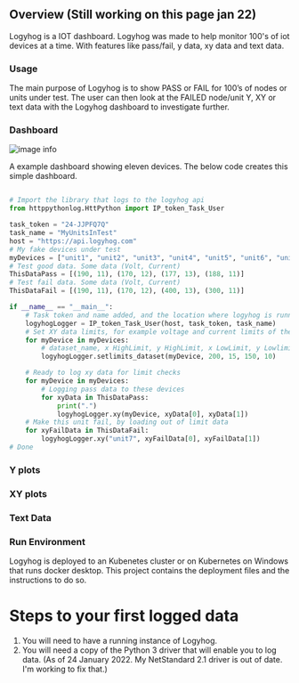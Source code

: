 ## Overview (Still working on this page jan 22)

Logyhog is a IOT dashboard. Logyhog was made to help monitor 100's of iot devices at a time. With features like pass/fail, y data, xy data and text data.

### Usage

The main purpose of Logyhog is to show PASS or FAIL for 100’s of nodes or units under test.
The user can then look at the FAILED node/unit Y, XY or text data with the Logyhog dashboard to investigate further.

### Dashboard

![image info](../images/sets_one_fail.jpg)

A example dashboard showing eleven devices. The below code creates this simple dashboard.

```python

# Import the library that logs to the logyhog api
from httppythonlog.HttPython import IP_token_Task_User

task_token = "24-JJPFQ7Q"
task_name = "MyUnitsInTest"
host = "https://api.logyhog.com"
# My fake devices under test
myDevices = ["unit1", "unit2", "unit3", "unit4", "unit5", "unit6", "unit7", "unit8", "unit9", "unit10", "unit11"]
# Test good data. Some data (Volt, Current)
ThisDataPass = [(190, 11), (170, 12), (177, 13), (188, 11)]
# Test fail data. Some data (Volt, Current)
ThisDataFail = [(190, 11), (170, 12), (400, 13), (300, 11)]

if __name__ == "__main__":
    # Task token and name added, and the location where logyhog is running, could be localhost
    logyhogLogger = IP_token_Task_User(host, task_token, task_name)
    # Set XY data limits, for example voltage and current limits of the data
    for myDevice in myDevices:
        # dataset_name, x HighLimit, y HighLimit, x LowLimit, y Lowlimit
        logyhogLogger.setlimits_dataset(myDevice, 200, 15, 150, 10)

    # Ready to log xy data for limit checks
    for myDevice in myDevices:
        # Logging pass data to these devices
        for xyData in ThisDataPass:
            print(".")
            logyhogLogger.xy(myDevice, xyData[0], xyData[1])
    # Make this unit fail, by loading out of limit data
    for xyFailData in ThisDataFail:
        logyhogLogger.xy("unit7", xyFailData[0], xyFailData[1])
# Done
```

### Y plots

### XY plots

### Text Data

### Run Environment

Logyhog is deployed to an Kubenetes cluster or on Kubernetes on Windows that runs docker desktop. This project contains the deployment files and the instructions to do so.

# Steps to your first logged data

1. You will need to have a running instance of Logyhog.
2. You will need a copy of the Python 3 driver that will enable you to log data.
(As of 24 January 2022. My NetStandard 2.1 driver is out of date. I'm working to fix that.)

